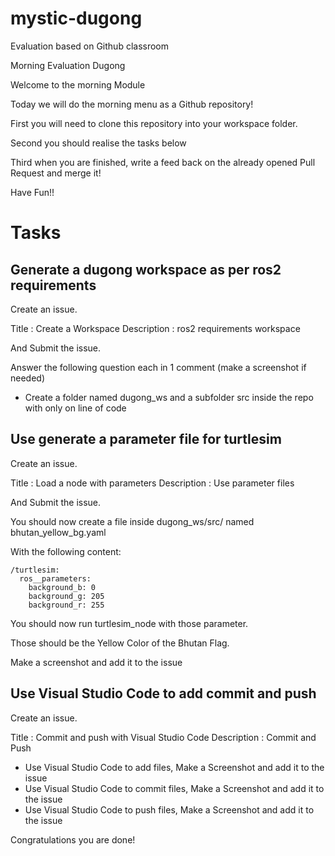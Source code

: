 # mystic-dugong

Evaluation based on Github classroom

Morning Evaluation Dugong

Welcome to the morning Module

Today we will do the morning menu as a Github repository!

First you will need to clone this repository into your workspace folder.

Second you should realise the tasks below

Third when you are finished, write a feed back on the already opened Pull Request and merge it!

Have Fun!!

# Tasks

## Generate a dugong workspace as per ros2 requirements

Create an issue.

Title : Create a Workspace
Description : ros2 requirements workspace

And Submit the issue.

Answer the following question each in 1 comment (make a screenshot if needed)

- Create a folder named dugong_ws and a subfolder src inside the repo with only on line of code


## Use generate a parameter file for turtlesim

Create an issue.

Title : Load a node with parameters
Description : Use parameter files

And Submit the issue.

You should now create a file inside dugong_ws/src/ named bhutan_yellow_bg.yaml

With the following content:
```
/turtlesim:
  ros__parameters:
    background_b: 0
    background_g: 205
    background_r: 255
```

You should now run turtlesim_node with those parameter.

Those should be the Yellow Color of the Bhutan Flag.

Make a screenshot and add it to the issue

## Use Visual Studio Code to add commit and push

Create an issue.

Title : Commit and push with Visual Studio Code
Description : Commit and Push

- Use Visual Studio Code to add files, Make a Screenshot and add it to the issue
- Use Visual Studio Code to commit files, Make a Screenshot and add it to the issue
- Use Visual Studio Code to push files, Make a Screenshot and add it to the issue

Congratulations you are done!